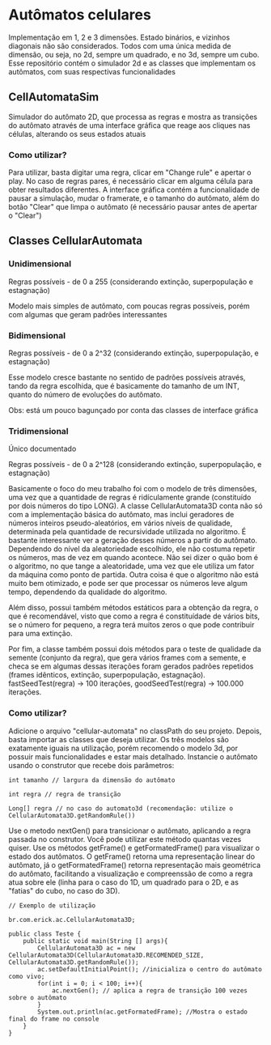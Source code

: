 # Autômatos celulares

Implementação em 1, 2 e 3 dimensões. Estado binários, e vizinhos diagonais não são considerados. Todos com uma única medida de dimensão, ou seja, no 2d, sempre um quadrado, e no 3d, sempre um cubo. Esse repositório contém o simulador 2d e as classes que implementam os autômatos, com suas respectivas funcionalidades

## CellAutomataSim

Simulador do autômato 2D, que processa as regras e mostra as transições do autômato através de uma interface gráfica que reage aos cliques nas células, alterando os seus estados atuais

### Como utilizar?

Para utilizar, basta digitar uma regra, clicar em "Change rule" e apertar o play. No caso de regras pares, é necessário clicar em alguma célula para obter resultados diferentes. A interface gráfica contém a funcionalidade de pausar a simulação, mudar o framerate, e o tamanho do autômato, além do botão "Clear" que limpa o autômato (é necessário pausar antes de apertar o "Clear")

## Classes CellularAutomata

### Unidimensional

Regras possíveis - de 0 a 255 (considerando extinção, superpopulação e estagnação)

Modelo mais simples de autômato, com poucas regras possíveis, porém com algumas que geram padrões interessantes

### Bidimensional

Regras possíveis - de 0 a 2^32 (considerando extinção, superpopulação, e estagnação)

Esse modelo cresce bastante no sentido de padrões possíveis através, tando da regra escolhida, que é basicamente do tamanho de um INT, quanto do número de evoluções do autômato.

Obs: está um pouco bagunçado por conta das classes de interface gráfica

### Tridimensional

Único documentado

Regras possíveis - de 0 a 2^128 (considerando extinção, superpopulação, e estagnação)

Basicamente o foco do meu trabalho foi com o modelo de três dimensões, uma vez que a quantidade de regras é ridículamente grande (constituído por dois números do tipo LONG). A classe
CellularAutomata3D conta não só com a implementação básica do autômato, mas inclui geradores de números inteiros pseudo-aleatórios, em vários níveis de qualidade, determinada pela quantidade
de recursividade utilizada no algoritmo. É bastante interessante ver a geração desses números a partir do autômato. Dependendo do nível da aleatoriedade escolhido, ele não costuma repetir
os números, mas de vez em quando acontece. Não sei dizer o quão bom é o algoritmo, no que tange a aleatoridade, uma vez que ele utiliza um fator da máquina como ponto de partida. Outra coisa
é que o algoritmo não está muito bem otimizado, e pode ser que processar os números leve algum tempo, dependendo da qualidade do algoritmo.

Além disso, possui também métodos estáticos para a obtenção da regra, o que é recomendável, visto que como a regra é constituídade de vários bits, se o número for pequeno, a regra terá muitos
zeros o que pode contribuir para uma extinção.

Por fim, a classe também possui dois métodos para o teste de qualidade da semente (conjunto da regra), que gera vários frames com a semente, e checa se em algumas dessas iterações foram gerados 
padrões repetidos (frames idênticos, extinção, superpopulação, estagnação). fastSeedTest(regra) -> 100 iterações, goodSeedTest(regra) -> 100.000 iterações.

### Como utilizar?

Adicione o arquivo "cellular-automata" no classPath do seu projeto. Depois, basta importar as classes que deseja utilizar.
Os três modelos são exatamente iguais na utilização, porém recomendo o modelo 3d, por possuir mais funcionalidades e estar mais detalhado.
Instancie o autômato usando o construtor que recebe dois parâmetros:

```
int tamanho // largura da dimensão do autômato

int regra // regra de transição

Long[] regra // no caso do automato3d (recomendação: utilize o CellularAutomata3D.getRandomRule())

```

Use o metodo nextGen() para transicionar o autômato, aplicando a regra passada no construtor. Você pode utilizar este método quantas vezes quiser.
Use os métodos getFrame() e getFormatedFrame() para visualizar o estado dos autômatos. O getFrame() retorna uma representação linear do autômato, já o getFormatedFrame() retorna
representação mais geométrica do autômato, facilitando a visualização e compreenssão de como a regra atua sobre ele (linha para o caso do 1D, um quadrado para o 2D, e as "fatias" do cubo, no caso do 3D). 

```
// Exemplo de utilização

br.com.erick.ac.CellularAutomata3D;

public class Teste {
    public static void main(String [] args){
        CellularAutomata3D ac = new CellularAutomata3D(CellularAutomata3D.RECOMENDED_SIZE, CellularAutomata3D.getRandomRule());
        ac.setDefaultInitialPoint(); //inicializa o centro do autômato como vivo;
        for(int i = 0; i < 100; i++){
            ac.nextGen(); // aplica a regra de transição 100 vezes sobre o autômato
        }
        System.out.println(ac.getFormatedFrame); //Mostra o estado final do frame no console
    }
}

```
